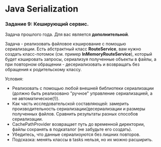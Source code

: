 # Java Serialization

### Задание 9: Кеширующий сервис.
Задача прошлого года. Для вас является **дополнительной**.

Задача - реализовать файловое кэширование с помощью сериализации. 
Есть абстрактный класс **RouteService**, вам нужно создать класс-потомок 
(см. пример **InMemoryRouteService**), который будет кэшировать запросы, 
сериализуя полученные объекты в файлы, а при повторном обращении - десериализовать
и возвращать без обращения к родительскому классу. 

Условия:
- Реализовать с помощью любой внешней библиотеки сериализации (должно быть реализовано "ручное" управление сериализацией, а не автоматическое(!)).
- Как часть исследовательской составляющей: замерить производительность сериализации/десериализации и размеры полученных файлов. Сравнить результаты разных способов сериализации.
- CachePathProvider возвращает путь до временной директории, файлы сохранять в подкаталог (не забудьте его создать). 
- Убедитесь, что данные сериализуются без лишних повторов. 
- Подсказка: менять классы в tasks нельзя, но их можно расширить.